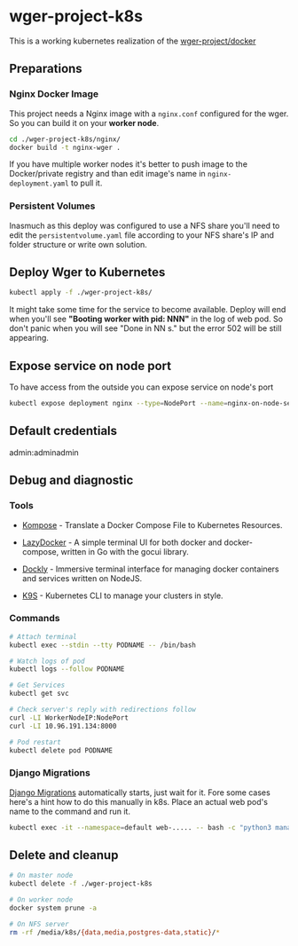 # wger-project-k8s
This is a working kubernetes realization of the [wger-project/docker](https://github.com/wger-project/docker)

## Preparations 

### Nginx Docker Image

This project needs a Nginx image with a `nginx.conf` configured for the wger. So you can build it on your **worker node**. 

```bash
cd ./wger-project-k8s/nginx/
docker build -t nginx-wger .
```

If you have multiple worker nodes it's better to push image to the Docker/private registry and than edit image's name in  `nginx-deployment.yaml` to pull it.

### Persistent Volumes

Inasmuch as this deploy was configured to use a NFS share you'll need to edit the `persistentvolume.yaml` file according to your NFS share's IP and folder structure or write own solution.

## Deploy Wger to Kubernetes

```bash
kubectl apply -f ./wger-project-k8s/
```
It might take some time for the service to become available. Deploy will end when you'll see **"Booting worker with pid: NNN"** in the log of web pod. So don't panic when you will see "Done in NN s." but the error 502 will be still appearing.

## Expose service on node port

To have access from the outside you can expose service on node's port

```bash
kubectl expose deployment nginx --type=NodePort --name=nginx-on-node-service
```

## Default credentials 

admin:adminadmin

## Debug and diagnostic

### Tools

* [Kompose](https://kubernetes.io/docs/tasks/configure-pod-container/translate-compose-kubernetes/) - Translate a Docker Compose File to Kubernetes Resources.

* [LazyDocker](https://github.com/jesseduffield/lazydocker) - A simple terminal UI for both docker and docker-compose, written in Go with the gocui library.

* [Dockly](https://github.com/lirantal/dockly) - Immersive terminal interface for managing docker containers and services written on NodeJS.

* [K9S](https://github.com/derailed/k9s) - Kubernetes CLI to manage your clusters in style.

### Commands

```bash
# Attach terminal
kubectl exec --stdin --tty PODNAME -- /bin/bash

# Watch logs of pod
kubectl logs --follow PODNAME

# Get Services
kubectl get svc

# Check server's reply with redirections follow
curl -LI WorkerNodeIP:NodePort
curl -LI 10.96.191.134:8000

# Pod restart
kubectl delete pod PODNAME
```

### Django Migrations

[Django Migrations](https://docs.djangoproject.com/en/3.1/topics/migrations/) automatically starts, just wait for it. Fore some cases here's a hint how to do this manually in k8s. Place an actual web pod's name to the command and run it.

```bash
kubectl exec -it --namespace=default web-..... -- bash -c "python3 manage.py makemigrations && python3 manage.py migrate && python3 manage.py migrate --fake-initial && yarn install"
```

## Delete and cleanup

```bash
# On master node
kubectl delete -f ./wger-project-k8s

# On worker node
docker system prune -a

# On NFS server
rm -rf /media/k8s/{data,media,postgres-data,static}/*
```
